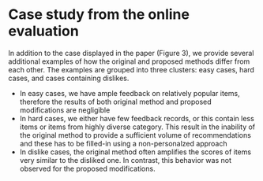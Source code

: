 # Case study from the online evaluation
In addition to the case displayed in the paper (Figure 3), we provide several additional examples of how the original and proposed methods differ from each other. The examples are grouped into three clusters: easy cases, hard cases, and cases containing dislikes.

- In easy cases, we have ample feedback on relatively popular items, therefore the results of both original method and proposed modifications are negligible
- In hard cases, we either have few feedback records, or this contain less items or items from highly diverse category. This result in the inability of the original method to provide a sufficient volume of recommendations and these has to be filled-in using a non-personalzed approach
- In dislike cases, the original method often amplifies the scores of items very similar to the disliked one. In contrast, this behavior was not observed for the proposed modifications.
